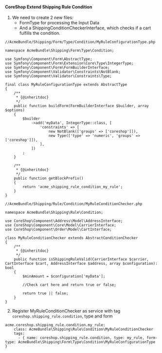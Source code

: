 
#### CoreShop Extend Shipping Rule Condition

1. We need to create 2 new files:
    - FormType for processing the Input Data
    - And a ShippingConditionCheckerInterface, which checks if a cart fulfills the condition.

```
//AcmeBundle/Shipping/Form/Type/Condition/MyRuleConfigurationType.php

namespace AcmeBundle\Shipping\Form\Type\Condition;

use Symfony\Component\Form\AbstractType;
use Symfony\Component\Form\Extension\Core\Type\IntegerType;
use Symfony\Component\Form\FormBuilderInterface;
use Symfony\Component\Validator\Constraints\NotBlank;
use Symfony\Component\Validator\Constraints\Type;

final class MyRuleConfigurationType extends AbstractType
{
    /**
     * {@inheritdoc}
     */
    public function buildForm(FormBuilderInterface $builder, array $options)
    {
        $builder
            ->add('myData', IntegerType::class, [
                'constraints' => [
                    new NotBlank(['groups' => ['coreshop']]),
                    new Type(['type' => 'numeric', 'groups' => ['coreshop']]),
                ],
            ])
        ;
    }

    /**
     * {@inheritdoc}
     */
    public function getBlockPrefix()
    {
        return 'acme_shipping_rule_condition_my_rule';
    }
}

```

```
//AcmeBundle/Shipping/Rule/Condition/MyRuleConditionChecker.php

namespace AcmeBundle\Shipping\Rule\Condition;

use CoreShop\Component\Address\Model\AddressInterface;
use CoreShop\Component\Core\Model\CarrierInterface;
use CoreShop\Component\Order\Model\CartInterface;

class MyRuleConditionChecker extends AbstractConditionChecker
{
    /**
     * {@inheritdoc}
     */
    public function isShippingRuleValid(CarrierInterface $carrier, CartInterface $cart, AddressInterface $address, array $configuration): bool
    {
        $minAmount = $configuration['myData'];

        //Check cart here and return true or false;

        return true || false;
    }
}
```

2. Register MyRuleConditionChecker as service with tag ```coreshop.shipping_rule.condition```, type and form

```
acme.coreshop.shipping_rule.condition.my_rule:
    class: AcmeBundle\Shipping\Rule\Condition\MyRuleConditionChecker
    tags:
      - { name: coreshop.shipping_rule.condition, type: my_rule, form-type: AcmeBundle\Shipping\Form\Type\Condition\MyRuleConfigurationType }
```
